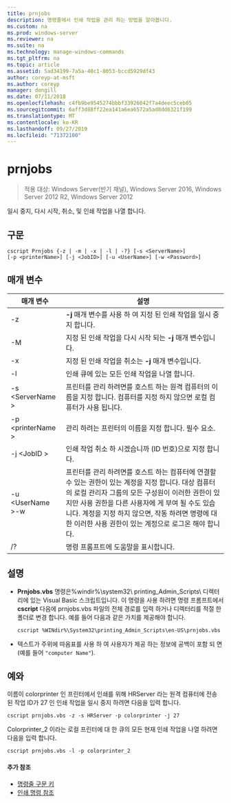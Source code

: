 ```yaml
---
title: prnjobs
description: 명령줄에서 인쇄 작업을 관리 하는 방법을 알아봅니다.
ms.custom: na
ms.prod: windows-server
ms.reviewer: na
ms.suite: na
ms.technology: manage-windows-commands
ms.tgt_pltfrm: na
ms.topic: article
ms.assetid: 5ad34199-7a5a-40c1-8053-bccd5929df43
author: coreyp-at-msft
ms.author: coreyp
manager: dongill
ms.date: 07/11/2018
ms.openlocfilehash: c4fb9be9545274bbbf33926042f7a4deec5ceb05
ms.sourcegitcommit: 6aff3d88ff22ea141a6ea6572a5ad8dd6321f199
ms.translationtype: MT
ms.contentlocale: ko-KR
ms.lasthandoff: 09/27/2019
ms.locfileid: "71372100"
---
```

# <a name="prnjobs"></a>prnjobs

>적용 대상: Windows Server(반기 채널), Windows Server 2016, Windows Server 2012 R2, Windows Server 2012

일시 중지, 다시 시작, 취소, 및 인쇄 작업을 나열 합니다.

## <a name="syntax"></a>구문
```
cscript Prnjobs {-z | -m | -x | -l | -?} [-s <ServerName>] 
[-p <printerName>] [-j <JobID>] [-u <UserName>] [-w <Password>]
```

## <a name="parameters"></a>매개 변수

|          매개 변수           |                                                                                                                                                                                        설명                                                                                                                                                                                        |
|------------------------------|-------------------------------------------------------------------------------------------------------------------------------------------------------------------------------------------------------------------------------------------------------------------------------------------------------------------------------------------------------------------------------------------|
|              -z              |                                                                                                                                                                 **-j** 매개 변수를 사용 하 여 지정 된 인쇄 작업을 일시 중지 합니다.                                                                                                                                                                 |
|              -M              |                                                                                                                                                                지정 된 인쇄 작업을 다시 시작 되는 **-j** 매개 변수입니다.                                                                                                                                                                 |
|              -x              |                                                                                                                                                                지정 된 인쇄 작업을 취소는 **-j** 매개 변수입니다.                                                                                                                                                                 |
|              -l              |                                                                                                                                                                        인쇄 큐에 있는 모든 인쇄 작업을 나열 합니다.                                                                                                                                                                         |
|       -s \<ServerName >       |                                                                                                                  프린터를 관리 하려면를 호스트 하는 원격 컴퓨터의 이름을 지정 합니다. 컴퓨터를 지정 하지 않으면 로컬 컴퓨터가 사용 됩니다.                                                                                                                  |
|      -p \<printerName >       |                                                                                                                                                           관리 하려는 프린터의 이름을 지정 합니다. 필수 요소.                                                                                                                                                            |
|         -j \<JobID >          |                                                                                                                                                                인쇄 작업 취소 하 시겠습니까 (ID 번호)으로 지정 합니다.                                                                                                                                                                 |
| -u \<UserName >-w <Password> | 프린터를 관리 하려면를 호스트 하는 컴퓨터에 연결할 수 있는 권한이 있는 계정을 지정 합니다. 대상 컴퓨터의 로컬 관리자 그룹의 모든 구성원이 이러한 권한이 있지만 사용 권한을 다른 사용자에 게 부여 될 수도 있습니다. 계정을 지정 하지 않으면, 작동 하려면 명령에 대 한 이러한 사용 권한이 있는 계정으로 로그온 해야 합니다. |
|              /?              |                                                                                                                                                                           명령 프롬프트에 도움말을 표시합니다.                                                                                                                                                                            |

## <a name="remarks"></a>설명
-   **Prnjobs.vbs** 명령은%windir%\system32\ printing_Admin_Scripts\\<language> 디렉터리에 있는 Visual Basic 스크립트입니다. 이 명령을 사용 하려면 명령 프롬프트에서 **cscript** 다음에 prnjobs.vbs 파일의 전체 경로를 입력 하거나 디렉터리를 적절 한 폴더로 변경 합니다. 예를 들어 다음과 같은 가치를 제공해야 합니다.
    ```
    cscript %WINdir%\System32\printing_Admin_Scripts\en-US\prnjobs.vbs
    ```
-   텍스트가 주위에 따옴표를 사용 하 여 사용자가 제공 하는 정보에 공백이 포함 되 면 (예를 들어 `"computer Name"`).

## <a name="BKMK_examples"></a>예와
이름이 colorprinter 인 프린터에서 인쇄를 위해 HRServer 라는 원격 컴퓨터에 전송 된 작업 ID가 27 인 인쇄 작업을 일시 중지 하려면 다음을 입력 합니다.
```
cscript prnjobs.vbs -z -s HRServer -p colorprinter -j 27
```
Colorprinter_2 이라는 로컬 프린터에 대 한 큐의 모든 현재 인쇄 작업을 나열 하려면 다음을 입력 합니다.
```
cscript prnjobs.vbs -l -p colorprinter_2
```

#### <a name="additional-references"></a>추가 참조

-   [명령줄 구문 키](command-line-syntax-key.md)
-   [인쇄 명령 참조](print-command-reference.md)
